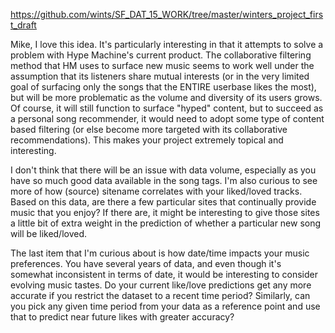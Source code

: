 https://github.com/wints/SF_DAT_15_WORK/tree/master/winters_project_first_draft


Mike, I love this idea. It's particularly interesting in that it
attempts to solve a problem with Hype Machine's current product. The
collaborative filtering method that HM uses to surface new music seems
to work well under the assumption that its listeners share mutual
interests (or in the very limited goal of surfacing only the songs that
the ENTIRE userbase likes the most), but will be more problematic as the
volume and diversity of its users grows. Of course, it will still function
to surface "hyped" content, but to succeed as a personal song recommender, it would
need to adopt some type of content based filtering (or else become more targeted
with its collaborative recommendations). This makes your project
extremely topical and interesting.

I don't think that there will be an issue with data volume, especially
as you have so much good data available in the song tags. I'm also
curious to see more of how (source) sitename correlates with your
liked/loved tracks. Based on this data, are there a few particular sites
that continually provide music that you enjoy? If there are, it might be
interesting to give those sites a little bit of extra weight in the
prediction of whether a particular new song will be liked/loved.

The last item that I'm curious about is how date/time impacts your music
preferences. You have several years of data, and even though it's
somewhat inconsistent in terms of date, it would be interesting to
consider evolving music tastes. Do your current like/love predictions get any
more accurate if you restrict the dataset to a recent time period?
Similarly, can you pick any given time period from your data as a
reference point and use that to predict near future likes with greater
accuracy?
